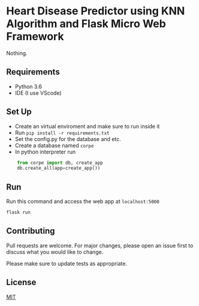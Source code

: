 # Heart Disease Predictor using KNN Algorithm and Flask Micro Web Framework

Nothing.

## Requirements
* Python 3.6
* IDE (I use VScode)

## Set Up
* Create an virtual enviroment and make sure to run inside it
* Run   `pip install -r requirements.txt`
* Set the config.py for the database and etc.
* Create a database named `corpe`
* In python interpreter run
```python
    from corpe import db, create_app
    db.create_all(app=create_app())
```
## Run
Run this command and access the web app at `localhost:5000`
```bash
flask run
```

## Contributing
Pull requests are welcome. For major changes, please open an issue first to discuss what you would like to change.

Please make sure to update tests as appropriate.

## License
[MIT](https://choosealicense.com/licenses/mit/)
